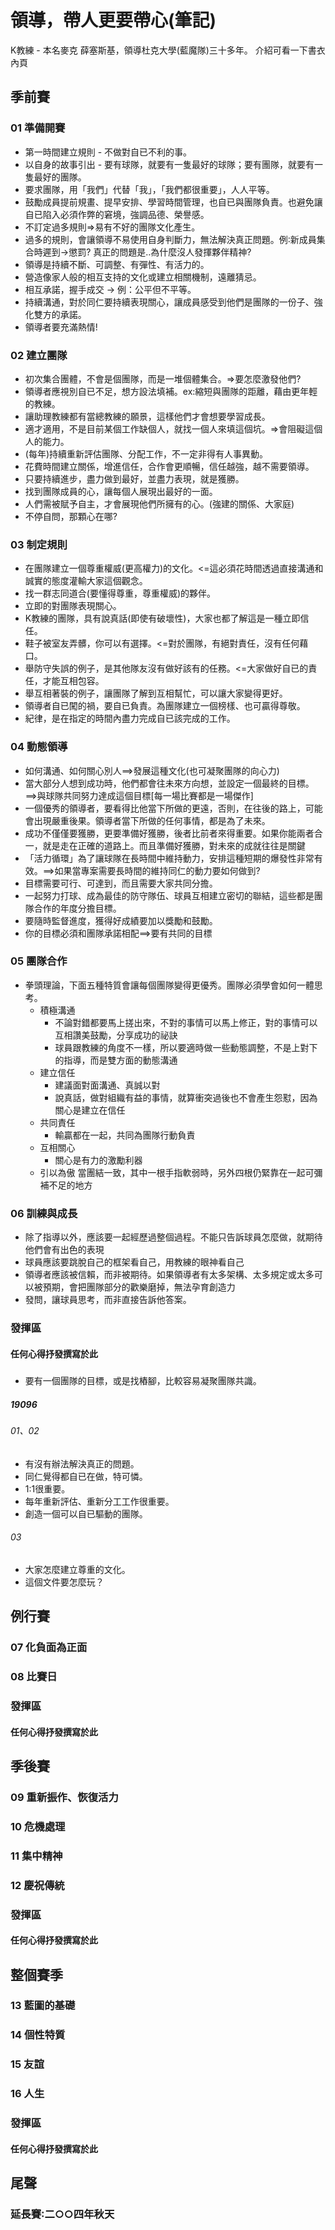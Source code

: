 # 領導，帶人更要帶心(筆記)
K教練 - 本名麥克 薛塞斯基，領導杜克大學(藍魔隊)三十多年。
介紹可看一下書衣內頁

## 季前賽
### 01 準備開賽
* 第一時間建立規則 - 不做對自已不利的事。
* 以自身的故事引出 - 要有球隊，就要有一隻最好的球隊；要有團隊，就要有一隻最好的團隊。
* 要求團隊，用「我們」代替「我」，「我們都很重要」，人人平等。
* 鼓勵成員提前規畫、提早安排、學習時間管理，也自已與團隊負責。也避免讓自已陷入必須作弊的窘境，強調品德、榮譽感。
* 不訂定過多規則=>易有不好的團隊文化產生。
* 過多的規則，會讓領導不易使用自身判斷力，無法解決真正問題。例∶新成員集合時遲到->懲罰? 真正的問題是‥為什麼沒人發揮夥伴精神?
* 領導是持續不斷、可調整、有彈性、有活力的。
* 營造像家人般的相互支持的文化或建立相關機制，遠離猜忌。
* 相互承諾，握手成交 -> 例：公平但不平等。
* 持續溝通，對於同仁要持續表現關心，讓成員感受到他們是團隊的一份子、強化雙方的承諾。
* 領導者要充滿熱情!

### 02 建立團隊
* 初次集合團體，不會是個團隊，而是一堆個體集合。=>要怎麼激發他們?
* 領導者應視別自已不足，想方設法填補。ex:縮短與團隊的距離，藉由更年輕的教練。
* 讓助理教練都有當總教練的願景，這樣他們才會想要學習成長。
* 適才適用，不是目前某個工作缺個人，就找一個人來填這個坑。=>會阻礙這個人的能力。
* (每年)持續重新評估團隊、分配工作，不一定非得有人事異動。
* 花費時間建立關係，增進信任，合作會更順暢，信任越強，越不需要領導。
* 只要持續進步，盡力做到最好，並盡力表現，就是獲勝。
* 找到團隊成員的心，讓每個人展現出最好的一面。 
* 人們需被賦予自主，才會展現他們所擁有的心。(強建的關係、大家庭)
* 不停自問，那顆心在哪?

### 03 制定規則
* 在團隊建立一個尊重權威(更高權力)的文化。<=這必須花時間透過直接溝通和誠實的態度灌輸大家這個觀念。
* 找一群志同道合(要懂得尊重，尊重權威)的夥伴。
* 立即的對團隊表現關心。
* K教練的團隊，具有說真話(即使有破壞性)，大家也都了解這是一種立即信任。
* 鞋子被室友弄髒，你可以有選擇。<=對於團隊，有絕對責任，沒有任何藉口。
* 舉防守失誤的例子，是其他隊友沒有做好該有的任務。<=大家做好自已的責任，才能互相包容。
* 舉互相著裝的例子，讓團隊了解到互相幫忙，可以讓大家變得更好。
* 領導者自已闖的禍，要自已負責。為團隊建立一個榜樣、也可贏得尊敬。
* 紀律，是在指定的時間內盡力完成自已該完成的工作。

### 04 動態領導
* 如何溝通、如何關心別人==>發展這種文化(也可凝聚團隊的向心力)
* 當大部分人想到成功時，他們都會往未來方向想，並設定一個最終的目標。==>與球隊共同努力達成這個目標[每一場比賽都是一場傑作]
* 一個優秀的領導者，要看得比他當下所做的更遠，否則，在往後的路上，可能會出現嚴重後果。領導者當下所做的任何事情，都是為了未來。
* 成功不僅僅要獲勝，更要準備好獲勝，後者比前者來得重要。如果你能兩者合一，就是走在正確的道路上。而且準備好獲勝，對未來的成就往往是關鍵
* 「活力循環」為了讓球隊在長時間中維持動力，安排這種短期的爆發性非常有效。==>如果當專案需要長時間的維持同仁的動力要如何做到?
* 目標需要可行、可達到，而且需要大家共同分擔。
* 一起努力打球、成為最佳的防守隊伍、球員互相建立密切的聯結，這些都是團隊合作的年度分擔目標。
* 要隨時監督進度，獲得好成績要加以獎勵和鼓勵。
* 你的目標必須和團隊承諾相配==>要有共同的目標

### 05 團隊合作
* 拳頭理論，下面五種特質會讓每個團隊變得更優秀。團隊必須學會如何一體思考。
    * 積極溝通
        * 不論對錯都要馬上搓出來，不對的事情可以馬上修正，對的事情可以互相讚美鼓勵，分享成功的祕訣
        * 球員跟教練的角度不一樣，所以要適時做一些動態調整，不是上對下的指導，而是雙方面的動態溝通
    * 建立信任
        * 建議面對面溝通、真誠以對
        * 說真話，做對組織有益的事情，就算衝突過後也不會產生怨懟，因為關心是建立在信任
    * 共同責任
        * 輸贏都在一起，共同為團隊行動負責
    * 互相關心
        * 關心是有力的激勵利器
    * 引以為傲
    當團結一致，其中一根手指軟弱時，另外四根仍緊靠在一起可彌補不足的地方

### 06 訓練與成長
* 除了指導以外，應該要一起經歷過整個過程。不能只告訴球員怎麼做，就期待他們會有出色的表現
* 球員應該要跳脫自己的框架看自己，用教練的眼神看自己
* 領導者應該被信賴，而非被期待。如果領導者有太多架構、太多規定或太多可以被預期，會把團隊部分的歡樂磨掉，無法孕育創造力
* 發問，讓球員思考，而非直接告訴他答案。

### 發揮區
#### 任何心得抒發撰寫於此
##### 
* 要有一個團隊的目標，或是找樁腳，比較容易凝聚團隊共識。

##### 19096
###### 01、02
* 有沒有辦法解決真正的問題。
* 同仁覺得都自已在做，特可憐。
* 1:1很重要。
* 每年重新評估、重新分工工作很重要。
* 創造一個可以自已驅動的團隊。
###### 03
* 大家怎麼建立尊重的文化。
* 這個文件要怎麼玩？


## 例行賽


### 07 化負面為正面

### 08 比賽日

### 發揮區
#### 任何心得抒發撰寫於此

## 季後賽
### 09 重新振作、恢復活力

### 10 危機處理

### 11 集中精神

### 12 慶祝傳統

### 發揮區
#### 任何心得抒發撰寫於此

## 整個賽季
### 13 藍圖的基礎

### 14 個性特質

### 15 友誼

### 16 人生

### 發揮區
#### 任何心得抒發撰寫於此


## 尾聲
### 延長賽∶二○○四年秋天